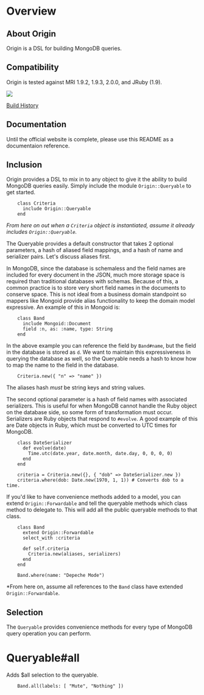 Overview
========

About Origin
------------

Origin is a DSL for building MongoDB queries.

Compatibility
-------------

Origin is tested against MRI 1.9.2, 1.9.3, 2.0.0, and JRuby (1.9).

<img src="https://secure.travis-ci.org/mongoid/origin.png?branch=master&.png"/>

[Build History](http://travis-ci.org/mongoid/origin)

Documentation
-------------

Until the official website is complete, please use this README as
a documentaion reference.

Inclusion
---------

Origin provides a DSL to mix in to any object to give it the ability
to build MongoDB queries easily. Simply include the module
`Origin::Queryable` to get started.

        class Criteria
          include Origin::Queryable
        end

*From here on out when a `Criteria` object is instantiated, assume it
already includes `Origin::Queryable`.*

The Queryable provides a default constructor that takes 2 optional
parameters, a hash of aliased field mappings, and a hash of name and
serializer pairs. Let's discuss aliases first.

In MongoDB, since the database is schemaless and the field names are
included for every document in the JSON, much more storage space is
required than traditional databases with schemas. Because of this,
a common practice is to store very short field names in the documents
to conserve space. This is not ideal from a business domain standpoint
so mappers like Mongoid provide alias functionality to keep the
domain model expressive. An example of this in Mongoid is:

        class Band
          include Mongoid::Document
          field :n, as: :name, type: String
        end

In the above example you can reference the field by `Band#name`, but the
field in the database is stored as `d`. We want to maintain this
expressiveness in querying the database as well, so the Queryable needs
a hash to know how to map the name to the field in the database.

        Criteria.new({ "n" => "name" })

The aliases hash *must* be string keys and string values.

The second optional parameter is a hash of field names with associated
serializers. This is useful for when MongoDB cannot handle the Ruby
object on the database side, so some form of transformation must occur.
Serializers are Ruby objects that respond to `#evolve`. A good example
of this are Date objects in Ruby, which must be converted to UTC
times for MongoDB.

        class DateSerializer
          def evolve(date)
            Time.utc(date.year, date.month, date.day, 0, 0, 0, 0)
          end
        end

        criteria = Criteria.new({}, { "dob" => DateSerializer.new })
        criteria.where(dob: Date.new(1970, 1, 1)) # Converts dob to a time.

If you'd like to have convenience methods added to a model, you can extend
`Origin::Forwardable` and tell the queryable methods which class method
to delegate to. This will add all the public queryable methods to that
class.

        class Band
          extend Origin::Forwardable
          select_with :criteria

          def self.criteria
            Criteria.new(aliases, serializers)
          end
        end

        Band.where(name: "Depeche Mode")

*From here on, assume all references to the `Band` class have extended
`Origin::Forwardable`.

Selection
---------

The `Queryable` provides convenience methods for every type of MongoDB
query operation you can perform.

# Queryable#all

Adds $all selection to the queryable.

        Band.all(labels: [ "Mute", "Nothing" ])

